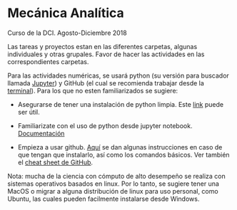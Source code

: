 # Mecánica Analítica
Curso de la DCI. Agosto-Diciembre 2018


Las tareas y proyectos estan en las diferentes carpetas, algunas individuales y otras grupales. Favor de hacer las actividades en las correspondientes carpetas.


Para las actividades numéricas, se usará python (su versión para buscador llamada [Jupyter](http://jupyter.org/)) y GitHub (el cual se recomienda trabajar desde la [terminal](https://www.davidbaumgold.com/tutorials/command-line/)). Para los que no esten familiarizados se sugiere:

  - Asegurarse de tener una instalación de python limpia. Este [link](https://github.com/cosmostatschool/MACSS2017/blob/master/prerequisites/install_miniconda.md ) puede ser útil.
   
   - Familiarizate con el uso de python desde jupyter notebook. [Documentación](http://jupyter-notebook-beginner-guide.readthedocs.io/en/latest/)
   
   - Empieza a usar github. [Aquí](https://github.com/cosmostatschool/MACSS2017) se dan algunas instrucciones en caso de que tengan que instalarlo, así como los comandos básicos. Ver también el [cheat sheet de GitHub](https://education.github.com/git-cheat-sheet-education.pdf). 
   
Nota: mucha de la ciencia con cómputo de alto desempeño se realiza con sistemas operativos basados en linux. Por lo tanto, se sugiere tener una MacOS o migrar a alguna distribución de linux para uso personal, como Ubuntu, las cuales pueden facilmente instalarse desde Windows.

